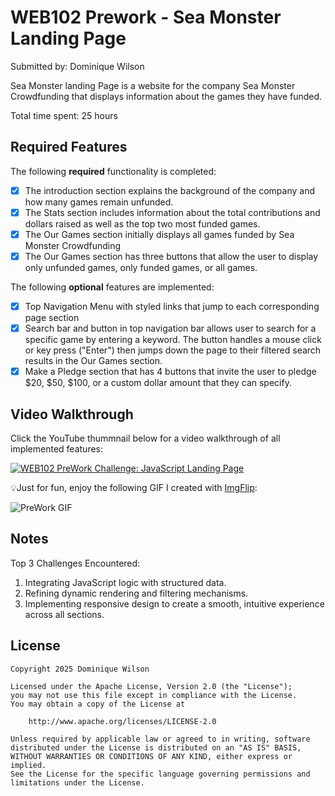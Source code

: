 # WEB102 Prework - Sea Monster Landing Page

Submitted by: Dominique Wilson

Sea Monster landing Page is a website for the company Sea Monster Crowdfunding that displays information about the games they have funded.

Total time spent: 25 hours

## Required Features

The following **required** functionality is completed:

* [x] The introduction section explains the background of the company and how many games remain unfunded.
* [x] The Stats section includes information about the total contributions and dollars raised as well as the top two most funded games.
* [x] The Our Games section initially displays all games funded by Sea Monster Crowdfunding
* [x] The Our Games section has three buttons that allow the user to display only unfunded games, only funded games, or all games.

The following **optional** features are implemented:

* [x] Top Navigation Menu with styled links that jump to each corresponding page section
* [x] Search bar and button in top navigation bar allows user to search for a specific game by entering a keyword. The button handles a mouse click or key press ("Enter") then jumps down the page to their filtered search results in the Our Games section.
* [x] Make a Pledge section that has 4 buttons that invite the user to pledge $20, $50, $100, or a custom dollar amount that they can specify.

## Video Walkthrough

Click the YouTube thummnail below for a video walkthrough of all implemented features:

[![WEB102 PreWork Challenge: JavaScript Landing Page](https://img.youtube.com/vi/eyFf2Adi2Ko/0.jpg)](https://www.youtube.com/watch?v=eyFf2Adi2Ko)

💡Just for fun, enjoy the following GIF I created with [ImgFlip](https://imgflip.com/):

<img src='\assets\Web102Prework.gif' title='PreWork GIF' width='' alt='PreWork GIF' />


## Notes

Top 3 Challenges Encountered:
1. Integrating JavaScript logic with structured data.
2. Refining dynamic rendering and filtering mechanisms.
3. Implementing responsive design to create a smooth, intuitive experience across all sections.

## License

    Copyright 2025 Dominique Wilson

    Licensed under the Apache License, Version 2.0 (the "License");
    you may not use this file except in compliance with the License.
    You may obtain a copy of the License at

        http://www.apache.org/licenses/LICENSE-2.0

    Unless required by applicable law or agreed to in writing, software
    distributed under the License is distributed on an "AS IS" BASIS,
    WITHOUT WARRANTIES OR CONDITIONS OF ANY KIND, either express or implied.
    See the License for the specific language governing permissions and
    limitations under the License.
